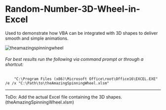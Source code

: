 # Random-Number-3D-Wheel-in-Excel
Used to demonstrate how VBA can be integrated with 3D shapes to deliver smooth and simple animations.

![theamazingspinningwheel](https://user-images.githubusercontent.com/105183376/172466157-d9ce2d85-3eac-4029-b77e-136451a1179c.png)

###### For best results run the following via command prompt or through a shortcut:

        "C:\Program Files (x86)\Microsoft Office\root\Office16\EXCEL.EXE" /e /x "C:\Path\to\theAmazingSpinningWheel.xlsm"




---

ToDo: Add the actual Excel file containing the 3D shapes. (theAmazingSpinningWheel.xlsm)

